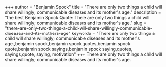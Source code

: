 +++
author = "Benjamin Spock"
title = "There are only two things a child will share willingly; communicable diseases and its mother's age."
description = "the best Benjamin Spock Quote: There are only two things a child will share willingly; communicable diseases and its mother's age."
slug = "there-are-only-two-things-a-child-will-share-willingly-communicable-diseases-and-its-mothers-age"
keywords = "There are only two things a child will share willingly; communicable diseases and its mother's age.,benjamin spock,benjamin spock quotes,benjamin spock quote,benjamin spock sayings,benjamin spock saying,quotes, sayings,quote, saying, motivation"
+++
There are only two things a child will share willingly; communicable diseases and its mother's age.

